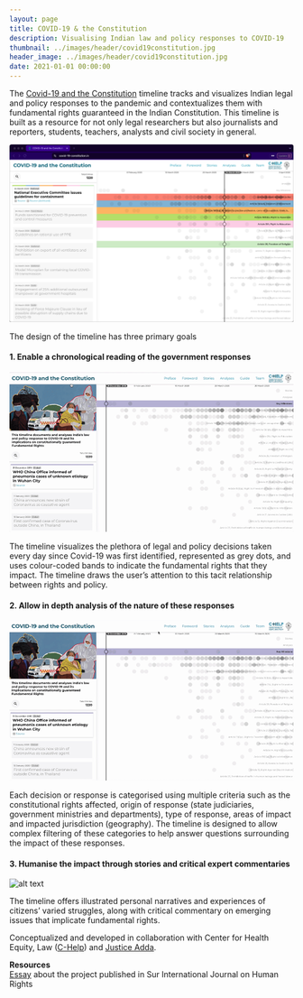 ```yaml
---
layout: page
title: COVID-19 & the Constitution
description: Visualising Indian law and policy responses to COVID-19
thumbnail: ../images/header/covid19constitution.jpg
header_image: ../images/header/covid19constitution.jpg
date: 2021-01-01 00:00:00
---
```

The [Covid-19 and the Constitution](https://covid-19-constitution.in/) timeline tracks and visualizes Indian legal and policy responses to the pandemic and contextualizes them with fundamental rights guaranteed in the Indian Constitution. This timeline is built as a resource for not only legal researchers but also journalists and reporters, students, teachers, analysts and civil society in general.

![alt text][1]

The design of the timeline has three primary goals

#### **1. Enable a chronological reading of the government responses**

![alt text][2]

The timeline visualizes the plethora of legal and policy decisions taken every day since Covid-19 was first identified, represented as grey dots, and uses colour-coded bands to indicate the fundamental rights that they impact. The timeline draws the user’s attention to this tacit relationship between rights and policy.

#### **2. Allow in depth analysis of the nature of these responses**

![alt text][3]

Each decision or response is categorised using multiple criteria such as the constitutional rights affected, origin of response (state judiciaries, government ministries and departments), type of response, areas of impact and impacted jurisdiction (geography). The timeline is designed to allow complex filtering of these categories to help answer questions surrounding the impact of these responses.

#### **3. Humanise the impact through stories and critical expert commentaries**

![alt text][4]

The timeline offers illustrated personal narratives and experiences of citizens’ varied struggles, along with critical commentary on emerging issues that implicate fundamental rights.

Conceptualized and developed in collaboration with Center for Health Equity, Law ([C-Help](https://www.c-help.org/)) and [Justice Adda](https://www.justiceadda.com/).

**Resources**  
[Essay](https://sur.conectas.org/en/covid-19-and-the-constitution/) about the project published in Sur International Journal on Human Rights

[1]: /images/covid19/01.png "The timeline"
[2]: /images/covid19/02.gif "Browsing the timeline"
[3]: /images/covid19/03.gif "Filtering the timeline"
[4]: /images/covid19/04.gif "Finding stories and commentaries"

